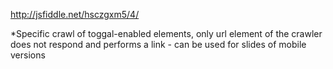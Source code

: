 http://jsfiddle.net/hsczgxm5/4/

*Specific crawl of toggal-enabled elements, only url element of the crawler does not respond and performs a link - can be used for slides of mobile versions
